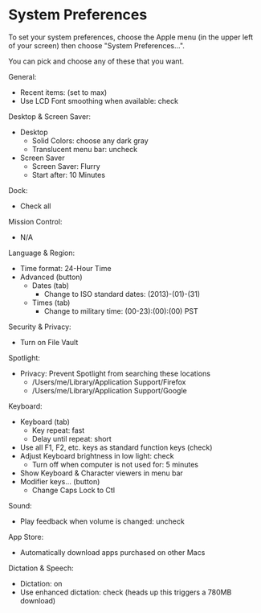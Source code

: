 # System Preferences

To set your system preferences, choose the Apple menu (in the upper left of your screen) then choose "System Preferences...".

You can pick and choose any of these that you want.

General:
  * Recent items: (set to max)
  * Use LCD Font smoothing when available: check

Desktop & Screen Saver:
  * Desktop
    * Solid Colors: choose any dark gray
    * Translucent menu bar: uncheck
  * Screen Saver
    * Screen Saver: Flurry
    * Start after: 10 Minutes

Dock:
  * Check all

Mission Control:
  * N/A

Language & Region:
  * Time format: 24-Hour Time
  * Advanced (button)
    * Dates (tab)
      * Change to ISO standard dates: (2013)-(01)-(31)
    * Times (tab)
      * Change to military time: (00-23):(00):(00) PST

Security & Privacy:
  * Turn on File Vault

Spotlight:
  * Privacy: Prevent Spotlight from searching these locations
    * /Users/me/Library/Application Support/Firefox
    * /Users/me/Library/Application Support/Google

Keyboard:
  * Keyboard (tab)
    * Key repeat: fast
    * Delay until repeat: short
  * Use all F1, F2, etc. keys as standard function keys (check)
  * Adjust Keyboard brightness in low light: check
    * Turn off when computer is not used for: 5 minutes
  * Show Keyboard & Character viewers in menu bar
  * Modifier keys... (button)
    * Change Caps Lock to Ctl

Sound:
  * Play feedback when volume is changed: uncheck

App Store:
  * Automatically download apps purchased on other Macs

Dictation & Speech:
  * Dictation: on
  * Use enhanced dictation: check (heads up this triggers a 780MB download)
